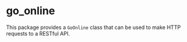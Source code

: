 # go_online
This package provides a `GoOnline` class that can be used to make HTTP requests to a RESTful API.
